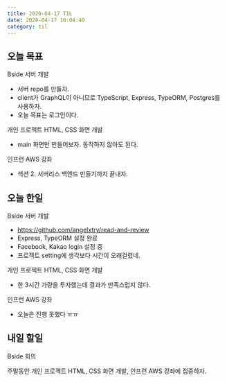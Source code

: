 ```yaml
---
title: 2020-04-17 TIL
date: 2020-04-17 10:04:40
category: til
---
```


## 오늘 목표

Bside 서버 개발

- 서버 repo를 만들자.
- client가 GraphQL이 아니므로 TypeScript, Express, TypeORM, Postgres를 사용하자.
- 오늘 목표는 로그인이다.

개인 프로젝트 HTML, CSS 화면 개발

- main 화면만 만들어보자. 동작하지 않아도 된다.

인프런 AWS 강좌

- 섹션 2. 서버리스 백엔드 만들기까지 끝내자.

## 오늘 한일

Bside 서버 개발

- <https://github.com/angelxtry/read-and-review>
- Express, TypeORM 설정 완료
- Facebook, Kakao login 설정 중
- 프로젝트 setting에 생각보다 시간이 오래걸렸네.

개인 프로젝트 HTML, CSS 화면 개발

- 한 3시간 가량을 투자했는데 결과가 만족스럽지 않다.

인프런 AWS 강좌

- 오늘은 진행 못했다 ㅠㅠ

## 내일 할일

Bside 회의

주말동안 개인 프로젝트 HTML, CSS 화면 개발, 인프런 AWS 강좌에 집중하자.

